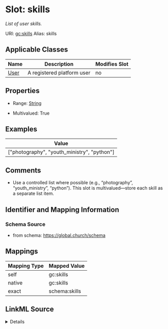 

# Slot: skills 


_List of user skills._





URI: [gc:skills](https://global.church/schema/skills)
Alias: skills

<!-- no inheritance hierarchy -->





## Applicable Classes

| Name | Description | Modifies Slot |
| --- | --- | --- |
| [User](User.md) | A registered platform user |  no  |







## Properties

* Range: [String](String.md)

* Multivalued: True






## Examples

| Value |
| --- |
| ["photography", "youth_ministry", "python"] |

## Comments

* Use a controlled list where possible (e.g., “photography”, “youth_ministry”, “python”).
This slot is multivalued—store each skill as a separate list item.


## Identifier and Mapping Information







### Schema Source


* from schema: https://global.church/schema




## Mappings

| Mapping Type | Mapped Value |
| ---  | ---  |
| self | gc:skills |
| native | gc:skills |
| exact | schema:skills |




## LinkML Source

<details>
```yaml
name: skills
description: List of user skills.
comments:
- 'Use a controlled list where possible (e.g., “photography”, “youth_ministry”, “python”).

  This slot is multivalued—store each skill as a separate list item.

  '
examples:
- value: '["photography", "youth_ministry", "python"]'
  description: Three discrete skills as a JSON array string.
in_subset:
- private
from_schema: https://global.church/schema
exact_mappings:
- schema:skills
rank: 1000
alias: skills
domain_of:
- User
range: string
multivalued: true

```
</details>